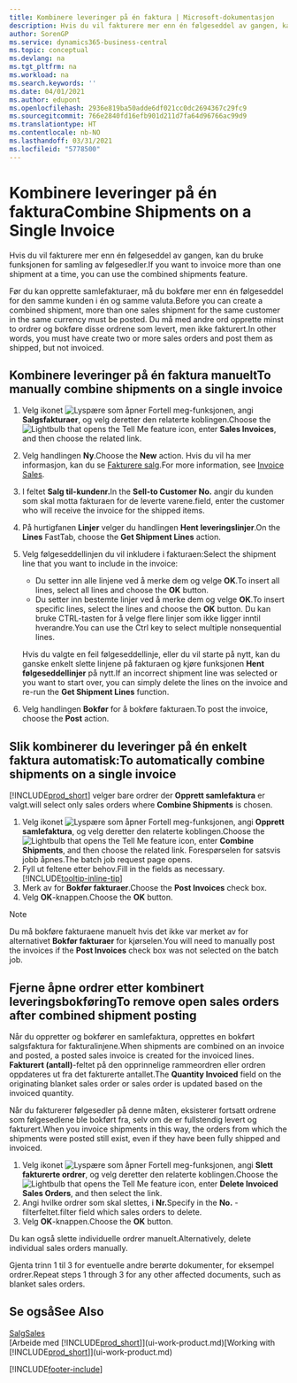 ```yaml
---
title: Kombinere leveringer på én faktura | Microsoft-dokumentasjon
description: Hvis du vil fakturere mer enn én følgeseddel av gangen, kan du bruke funksjonen for samling av følgesedler.
author: SorenGP
ms.service: dynamics365-business-central
ms.topic: conceptual
ms.devlang: na
ms.tgt_pltfrm: na
ms.workload: na
ms.search.keywords: ''
ms.date: 04/01/2021
ms.author: edupont
ms.openlocfilehash: 2936e819ba50adde6df021cc0dc2694367c29fc9
ms.sourcegitcommit: 766e2840fd16efb901d211d7fa64d96766ac99d9
ms.translationtype: HT
ms.contentlocale: nb-NO
ms.lasthandoff: 03/31/2021
ms.locfileid: "5778500"
---
```

# <a name="combine-shipments-on-a-single-invoice"></a><span data-ttu-id="ba6a8-103">Kombinere leveringer på én faktura</span><span class="sxs-lookup"><span data-stu-id="ba6a8-103">Combine Shipments on a Single Invoice</span></span>
<span data-ttu-id="ba6a8-104">Hvis du vil fakturere mer enn én følgeseddel av gangen, kan du bruke funksjonen for samling av følgesedler.</span><span class="sxs-lookup"><span data-stu-id="ba6a8-104">If you want to invoice more than one shipment at a time, you can use the combined shipments feature.</span></span>  

<span data-ttu-id="ba6a8-105">Før du kan opprette samlefakturaer, må du bokføre mer enn én følgeseddel for den samme kunden i én og samme valuta.</span><span class="sxs-lookup"><span data-stu-id="ba6a8-105">Before you can create a combined shipment, more than one sales shipment for the same customer in the same currency must be posted.</span></span> <span data-ttu-id="ba6a8-106">Du må med andre ord opprette minst to ordrer og bokføre disse ordrene som levert, men ikke fakturert.</span><span class="sxs-lookup"><span data-stu-id="ba6a8-106">In other words, you must have create two or more sales orders and post them as shipped, but not invoiced.</span></span> 

## <a name="to-manually-combine-shipments-on-a-single-invoice"></a><span data-ttu-id="ba6a8-107">Kombinere leveringer på én faktura manuelt</span><span class="sxs-lookup"><span data-stu-id="ba6a8-107">To manually combine shipments on a single invoice</span></span>  
1. <span data-ttu-id="ba6a8-108">Velg ikonet ![Lyspære som åpner Fortell meg-funksjonen](media/ui-search/search_small.png "Fortell hva du vil gjøre"), angi **Salgsfakturaer**, og velg deretter den relaterte koblingen.</span><span class="sxs-lookup"><span data-stu-id="ba6a8-108">Choose the ![Lightbulb that opens the Tell Me feature](media/ui-search/search_small.png "Tell me what you want to do") icon, enter **Sales Invoices**, and then choose the related link.</span></span>  
2. <span data-ttu-id="ba6a8-109">Velg handlingen **Ny**.</span><span class="sxs-lookup"><span data-stu-id="ba6a8-109">Choose the **New** action.</span></span> <span data-ttu-id="ba6a8-110">Hvis du vil ha mer informasjon, kan du se [Fakturere salg](sales-how-invoice-sales.md).</span><span class="sxs-lookup"><span data-stu-id="ba6a8-110">For more information, see [Invoice Sales](sales-how-invoice-sales.md).</span></span>
3. <span data-ttu-id="ba6a8-111">I feltet **Salg til-kundenr.**</span><span class="sxs-lookup"><span data-stu-id="ba6a8-111">In the **Sell-to Customer No.**</span></span> <span data-ttu-id="ba6a8-112">angir du kunden som skal motta fakturaen for de leverte varene.</span><span class="sxs-lookup"><span data-stu-id="ba6a8-112">field, enter the customer who will receive the invoice for the shipped items.</span></span>  
4. <span data-ttu-id="ba6a8-113">På hurtigfanen **Linjer** velger du handlingen **Hent leveringslinjer**.</span><span class="sxs-lookup"><span data-stu-id="ba6a8-113">On the **Lines** FastTab, choose the **Get Shipment Lines** action.</span></span>  
5. <span data-ttu-id="ba6a8-114">Velg følgeseddellinjen du vil inkludere i fakturaen:</span><span class="sxs-lookup"><span data-stu-id="ba6a8-114">Select the shipment line that you want to include in the invoice:</span></span>  

    - <span data-ttu-id="ba6a8-115">Du setter inn alle linjene ved å merke dem og velge **OK**.</span><span class="sxs-lookup"><span data-stu-id="ba6a8-115">To insert all lines, select all lines and choose the **OK** button.</span></span>  
    - <span data-ttu-id="ba6a8-116">Du setter inn bestemte linjer ved å merke dem og velge **OK**.</span><span class="sxs-lookup"><span data-stu-id="ba6a8-116">To insert specific lines, select the lines and choose the **OK** button.</span></span> <span data-ttu-id="ba6a8-117">Du kan bruke CTRL-tasten for å velge flere linjer som ikke ligger inntil hverandre.</span><span class="sxs-lookup"><span data-stu-id="ba6a8-117">You can use the Ctrl key to select multiple nonsequential lines.</span></span>  

    <span data-ttu-id="ba6a8-118">Hvis du valgte en feil følgeseddellinje, eller du vil starte på nytt, kan du ganske enkelt slette linjene på fakturaen og kjøre funksjonen **Hent følgeseddellinjer** på nytt.</span><span class="sxs-lookup"><span data-stu-id="ba6a8-118">If an incorrect shipment line was selected or you want to start over, you can simply delete the lines on the invoice and re-run the **Get Shipment Lines** function.</span></span>  
7. <span data-ttu-id="ba6a8-119">Velg handlingen **Bokfør** for å bokføre fakturaen.</span><span class="sxs-lookup"><span data-stu-id="ba6a8-119">To post the invoice, choose the **Post** action.</span></span>  

## <a name="to-automatically-combine-shipments-on-a-single-invoice"></a><span data-ttu-id="ba6a8-120">Slik kombinerer du leveringer på én enkelt faktura automatisk:</span><span class="sxs-lookup"><span data-stu-id="ba6a8-120">To automatically combine shipments on a single invoice</span></span>  
[!INCLUDE[prod_short](includes/prod_short.md)] <span data-ttu-id="ba6a8-121">velger bare ordrer der **Opprett samlefaktura** er valgt.</span><span class="sxs-lookup"><span data-stu-id="ba6a8-121">will select only sales orders where **Combine Shipments** is chosen.</span></span> 

1. <span data-ttu-id="ba6a8-122">Velg ikonet ![Lyspære som åpner Fortell meg-funksjonen](media/ui-search/search_small.png "Fortell hva du vil gjøre"), angi **Opprett samlefaktura**, og velg deretter den relaterte koblingen.</span><span class="sxs-lookup"><span data-stu-id="ba6a8-122">Choose the ![Lightbulb that opens the Tell Me feature](media/ui-search/search_small.png "Tell me what you want to do") icon, enter **Combine Shipments**, and then choose the related link.</span></span> <span data-ttu-id="ba6a8-123">Forespørselen for satsvis jobb åpnes.</span><span class="sxs-lookup"><span data-stu-id="ba6a8-123">The batch job request page opens.</span></span>  
2. <span data-ttu-id="ba6a8-124">Fyll ut feltene etter behov.</span><span class="sxs-lookup"><span data-stu-id="ba6a8-124">Fill in the fields as necessary.</span></span> [!INCLUDE[tooltip-inline-tip](includes/tooltip-inline-tip_md.md)]
3. <span data-ttu-id="ba6a8-125">Merk av for **Bokfør fakturaer**.</span><span class="sxs-lookup"><span data-stu-id="ba6a8-125">Choose the **Post Invoices** check box.</span></span>  
4. <span data-ttu-id="ba6a8-126">Velg **OK**-knappen.</span><span class="sxs-lookup"><span data-stu-id="ba6a8-126">Choose the **OK** button.</span></span>  

> [!NOTE]  
>  <span data-ttu-id="ba6a8-127">Du må bokføre fakturaene manuelt hvis det ikke var merket av for alternativet **Bokfør fakturaer** for kjørselen.</span><span class="sxs-lookup"><span data-stu-id="ba6a8-127">You will need to manually post the invoices if the **Post Invoices** check box was not selected on the batch job.</span></span>  

## <a name="to-remove-open-sales-orders-after-combined-shipment-posting"></a><span data-ttu-id="ba6a8-128">Fjerne åpne ordrer etter kombinert leveringsbokføring</span><span class="sxs-lookup"><span data-stu-id="ba6a8-128">To remove open sales orders after combined shipment posting</span></span> 
<span data-ttu-id="ba6a8-129">Når du oppretter og bokfører en samlefaktura, opprettes en bokført salgsfaktura for fakturalinjene.</span><span class="sxs-lookup"><span data-stu-id="ba6a8-129">When shipments are combined on an invoice and posted, a posted sales invoice is created for the invoiced lines.</span></span> <span data-ttu-id="ba6a8-130">**Fakturert (antall)**-feltet på den opprinnelige rammeordren eller ordren oppdateres ut fra det fakturerte antallet.</span><span class="sxs-lookup"><span data-stu-id="ba6a8-130">The **Quantity Invoiced** field on the originating blanket sales order or sales order is updated based on the invoiced quantity.</span></span>  

<span data-ttu-id="ba6a8-131">Når du fakturerer følgesedler på denne måten, eksisterer fortsatt ordrene som følgesedlene ble bokført fra, selv om de er fullstendig levert og fakturert.</span><span class="sxs-lookup"><span data-stu-id="ba6a8-131">When you invoice shipments in this way, the orders from which the shipments were posted still exist, even if they have been fully shipped and invoiced.</span></span>   

1. <span data-ttu-id="ba6a8-132">Velg ikonet ![Lyspære som åpner Fortell meg-funksjonen](media/ui-search/search_small.png "Fortell hva du vil gjøre"), angi **Slett fakturerte ordrer**, og velg deretter den relaterte koblingen.</span><span class="sxs-lookup"><span data-stu-id="ba6a8-132">Choose the ![Lightbulb that opens the Tell Me feature](media/ui-search/search_small.png "Tell me what you want to do") icon, enter **Delete Invoiced Sales Orders**, and then select the link.</span></span>  
2. <span data-ttu-id="ba6a8-133">Angi hvilke ordrer som skal slettes, i **Nr.**</span><span class="sxs-lookup"><span data-stu-id="ba6a8-133">Specify in the **No.**</span></span> <span data-ttu-id="ba6a8-134">-filterfeltet.</span><span class="sxs-lookup"><span data-stu-id="ba6a8-134">filter field which sales orders to delete.</span></span>  
3. <span data-ttu-id="ba6a8-135">Velg **OK**-knappen.</span><span class="sxs-lookup"><span data-stu-id="ba6a8-135">Choose the **OK** button.</span></span>  

<span data-ttu-id="ba6a8-136">Du kan også slette individuelle ordrer manuelt.</span><span class="sxs-lookup"><span data-stu-id="ba6a8-136">Alternatively, delete individual sales orders manually.</span></span>  

<span data-ttu-id="ba6a8-137">Gjenta trinn 1 til 3 for eventuelle andre berørte dokumenter, for eksempel ordrer.</span><span class="sxs-lookup"><span data-stu-id="ba6a8-137">Repeat steps 1 through 3 for any other affected documents, such as blanket sales orders.</span></span>

## <a name="see-also"></a><span data-ttu-id="ba6a8-138">Se også</span><span class="sxs-lookup"><span data-stu-id="ba6a8-138">See Also</span></span>  
[<span data-ttu-id="ba6a8-139">Salg</span><span class="sxs-lookup"><span data-stu-id="ba6a8-139">Sales</span></span>](sales-manage-sales.md)  
<span data-ttu-id="ba6a8-140">[Arbeide med [!INCLUDE[prod_short](includes/prod_short.md)]](ui-work-product.md)</span><span class="sxs-lookup"><span data-stu-id="ba6a8-140">[Working with [!INCLUDE[prod_short](includes/prod_short.md)]](ui-work-product.md)</span></span>


[!INCLUDE[footer-include](includes/footer-banner.md)]